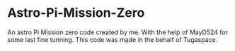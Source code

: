# Astro-Pi-Mission-Zero
An astro Pi Mission zero code created by me.
With the help of MayD524 for some last fine tunning.
This code was made in the behalf of Tugaspace.
